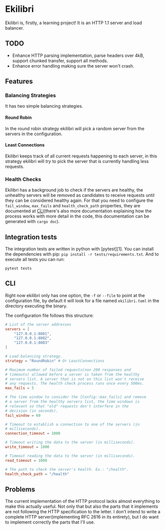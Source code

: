 # Ekilibri

Ekilibri is, firstly, a learning project! It is an HTTP 1.1 server and
load balancer.

## TODO

- Enhance HTTP parsing implementation, parse headers over 4kB, support
  chunked transfer, support all methods.
- Enhance error handling making sure the server won't crash.

## Features

### Balancing Strategies

It has two simple balancing strategies.

#### Round Robin

In the round robin strategy ekilibri will pick a random server from
the servers in the configuration.

#### Least Connections

Ekilibri keeps track of all current requests happening to each server,
in this strategy ekilibri will _try_ to pick the server that is
currently handling less requests.

### Health Checks

Ekilibri has a background job to check if the servers are healthy, the
unhealthy servers will be removed as candidates to receive requests
until they can be considered healthy again. For that you need to
configure the `fail_window`, `max_fails` and `health_check_path`
properties, they are documented at [CLI](#cli)(there's also more
documentation explaining how the process works with more detail in the
code, this documentation can be generated with `cargo doc`).

## Integration tests

The integration tests are written in python with [pytest][1]. You can
install the dependencies with pip: `pip install -r
tests/requirements.txt`. And to execute all tests you can run:

```shell
pytest tests
```

## CLI

Right now ekilibri only has one option, the `-f` or `--file` to point
at the configuration file, by default it will look for a file named
`ekilibri.toml` in the directory executing the binary.

The configuration file follows this structure:
```toml
# List of the server addresses
servers = [
    "127.0.0.1:8081",
    "127.0.0.1:8082",
    "127.0.0.1:8083"
]

# Load balancing strategy.
strategy = "RoundRobin" # Or LeastConnections

# Maximum number of failed requests(non 200 responses and
# timeouts) allowed before a server is taken from the healthy
# servers list. A server that is not on this list won't receive
# any requests. The health check process runs once every 500ms.
max_fails = 5

# The time window to consider the [Config::max_fails] and remove
# a server from the healthy servers list, the time windows is
# relevant so that "old" requests don't interfere in the
# decision (in seconds).
fail_window = 60

# Timeout to establish a connection to one of the servers (in
# milliseconds).
connection_timeout = 1000

# Timeout writing the data to the server (in milliseconds).
write_timeout = 1000

# Timeout reading the data to the server (in milliseconds).
read_timeout = 1000

# The path to check the server's health. Ex.: "/health".
health_check_path = "/health"
```

## Problems

The current implementation of the HTTP protocol lacks almost
everything to make this actually useful. Not only that but also the
parts that it implements are not following the HTTP specification to
the letter. I don't intend to write a complete HTTP
server(implementing RFC 2616 in its entirety), but I do want to
implement correctly the parts that I'll use.
